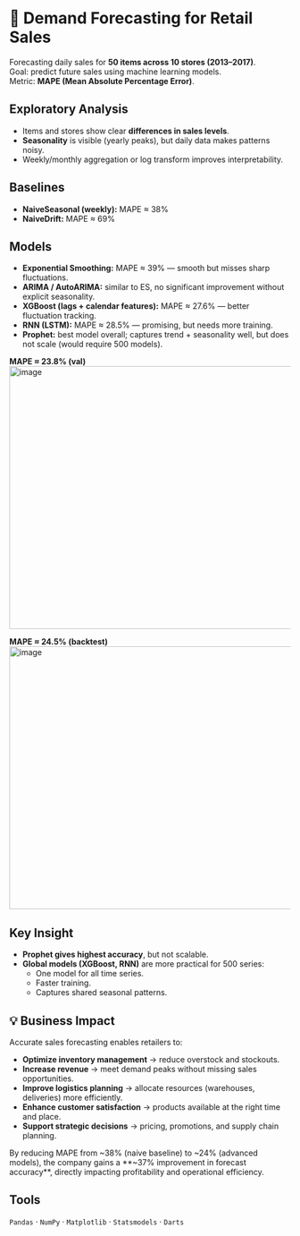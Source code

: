 # 🛒 Demand Forecasting for Retail Sales

Forecasting daily sales for **50 items across 10 stores (2013–2017)**.  
Goal: predict future sales using machine learning models.  
Metric: **MAPE (Mean Absolute Percentage Error)**.


## Exploratory Analysis
- Items and stores show clear **differences in sales levels**.  
- **Seasonality** is visible (yearly peaks), but daily data makes patterns noisy.  
- Weekly/monthly aggregation or log transform improves interpretability.  


## Baselines
- **NaiveSeasonal (weekly):** MAPE ≈ 38%  
- **NaiveDrift:** MAPE ≈ 69%  


## Models
- **Exponential Smoothing:** MAPE ≈ 39% — smooth but misses sharp fluctuations.  
- **ARIMA / AutoARIMA:** similar to ES, no significant improvement without explicit seasonality.  
- **XGBoost (lags + calendar features):** MAPE ≈ 27.6% — better fluctuation tracking.  
- **RNN (LSTM):** MAPE ≈ 28.5% — promising, but needs more training.  
- **Prophet:** best model overall; captures trend + seasonality well, but does not scale (would require 500 models).  

**MAPE ≈ 23.8% (val)**
<img width="1594" height="470" alt="image" src="https://github.com/user-attachments/assets/8c3e5d96-a098-4c23-9377-ace55f81337b" />

**MAPE ≈ 24.5% (backtest)**
<img width="1594" height="470" alt="image" src="https://github.com/user-attachments/assets/2f242a6a-ef0e-4160-bfce-9b4c5ac396df" />



## Key Insight
- **Prophet gives highest accuracy**, but not scalable.  
- **Global models (XGBoost, RNN)** are more practical for 500 series:  
  - One model for all time series.  
  - Faster training.  
  - Captures shared seasonal patterns.

## 💡 Business Impact
Accurate sales forecasting enables retailers to:  
- **Optimize inventory management** → reduce overstock and stockouts.  
- **Increase revenue** → meet demand peaks without missing sales opportunities.  
- **Improve logistics planning** → allocate resources (warehouses, deliveries) more efficiently.  
- **Enhance customer satisfaction** → products available at the right time and place.  
- **Support strategic decisions** → pricing, promotions, and supply chain planning.  

By reducing MAPE from ~38% (naive baseline) to ~24% (advanced models), the company gains a **~37% improvement in forecast accuracy**, directly impacting profitability and operational efficiency.


## Tools
`Pandas` · `NumPy` · `Matplotlib` · `Statsmodels` · `Darts` 
